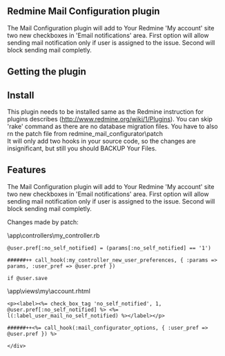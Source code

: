 ## Redmine Mail Configuration plugin

The Mail Configuration plugin will add to Your Redmine 'My account' site two new checkboxes in 'Email notifications' area. 
First option will allow sending mail notification only if user is assigned to the issue. Second will block sending mail completly.

## Getting the plugin

## Install

This plugin needs to be installed same as the Redmine instruction for plugins describes (http://www.redmine.org/wiki/1/Plugins).
You can skip 'rake' command as there are no database migration files.
You have to also rn the patch file from redmine_mail_configurator\patch\
It will only add two hooks in your source code, so the changes are insignificant, but still you should BACKUP Your Files.

## Features

The Mail Configuration plugin will add to Your Redmine 'My account' site two new checkboxes in 'Email notifications' area. 
First option will allow sending mail notification only if user is assigned to the issue. Second will block sending mail completly.

Changes made by patch:

<redmine root>\app\controllers\my_controller.rb

	@user.pref[:no_self_notified] = (params[:no_self_notified] == '1')

	######++ call_hook(:my_controller_new_user_preferences, { :params => params, :user_pref => @user.pref })

	if @user.save


<redmine root>\app\views\my\account.rhtml

	<p><label><%= check_box_tag 'no_self_notified', 1, @user.pref[:no_self_notified] %> <%= l(:label_user_mail_no_self_notified) %></label></p>

	######++<%= call_hook(:mail_configurator_options, { :user_pref => @user.pref }) %>

	</div>

